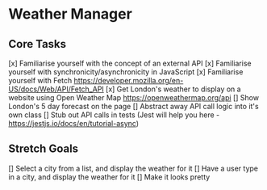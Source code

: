 # Weather Manager 

## Core Tasks

[x] Familiarise yourself with the concept of an external API
[x] Familiarise yourself with synchronicity/asynchronicity in JavaScript 
[x] Familiarise yourself with Fetch https://developer.mozilla.org/en-US/docs/Web/API/Fetch_API
[x] Get London's weather to display on a website using Open Weather Map https://openweathermap.org/api
[] Show London's 5 day forecast on the page
[] Abstract away API call logic into it's own class
[] Stub out API calls in tests (Jest will help you here - https://jestjs.io/docs/en/tutorial-async) 

## Stretch Goals

[] Select a city from a list, and display the weather for it
[] Have a user type in a city, and display the weather for it
[] Make it looks pretty
